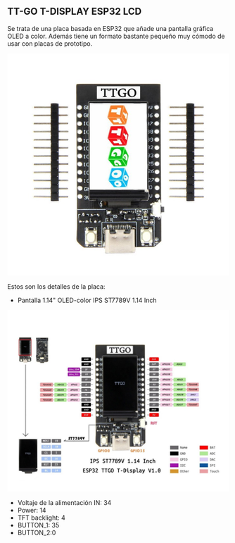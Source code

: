 ## TT-GO T-DISPLAY ESP32 LCD

Se trata de una placa basada en ESP32 que añade una pantalla gráfica OLED a color. Además tiene un formato bastante pequeño muy cómodo de usar con placas de prototipo.

![](./images/TTGO_oeld_front.jpg)

Estos son los detalles de la placa:


* Pantalla 1.14" OLED-color IPS ST7789V 1.14 Inch

![](./images/TTGO-color-pinout.jpg)

* Voltaje de la alimentación IN: 34
* Power: 14
* TFT backlight: 4
* BUTTON_1: 35
* BUTTON_2:0


